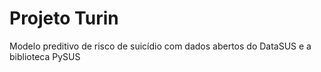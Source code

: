 # Projeto Turin
 Modelo preditivo de risco de suicídio com dados abertos do DataSUS e a biblioteca PySUS
